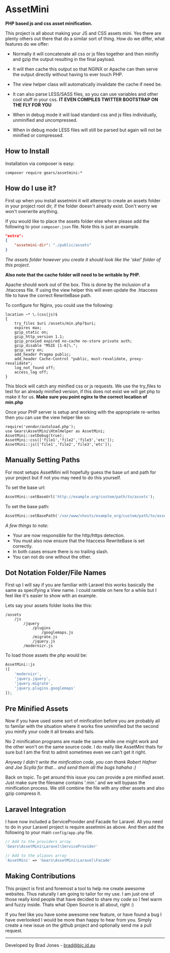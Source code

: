 AssetMini
================================================================================
**PHP based js and css asset minification.**

This project is all about making your JS and CSS assets mini.
Yes there are plenty others out there that do a similar sort of thing.
How do we differ, what features do we offer:

  - Normally it will concatenate all css or js files together
    and then minifiy and gzip the output resulting in the
    final payload.
    
  - It will then cache this output so that NGINX or Apache can then serve
    the output directly without having to ever touch PHP.
    
  - The view helper class will automatically invalidate the cache if need be.

  - It can also parse LESS/SASS files, so you can use
    variables and other cool stuff in your css.
    **IT EVEN COMPILES TWITTER BOOTSTRAP ON THE FLY FOR YOU**
    
  - When in debug mode it will load standard css and js files
    individually, unminified and uncompressed.
    
  - When in debug mode LESS files will still be parsed
    but again will not be minified or compressed.

How to Install
--------------------------------------------------------------------------------
Installation via composer is easy:

	composer require gears/assetmini:*

How do I use it?
--------------------------------------------------------------------------------
First up when you install assetmini it will attempt to create an assets folder
in your project root dir, if the folder doesn't already exist. Don't worry
we won't overwrite anything.

If you would like to place the assets folder else where please add the
following to your ```composer.json``` file. Note this is just an example.

```json
"extra":
{
	"assetmini-dir": "./public/assets"
}
```

*The assets folder however you create it should
look like the 'skel' folder of this project.*

**Also note that the cache folder will need to be writable by PHP.**

Apache should work out of the box. This is done by the inclusion of a .htaccess
file. If using the view helper this will even update the .htaccess file to have
the correct RewriteBase path.

To configure for Nginx, you could use the following:

```
location ~* \.(css|js)$
{
	try_files $uri /assets/min.php?$uri;
	expires max;
	gzip_static on;
	gzip_http_version 1.1;
	gzip_proxied expired no-cache no-store private auth;
	gzip_disable "MSIE [1-6]\.";
	gzip_vary on;
	add_header Pragma public;
	add_header Cache-Control "public, must-revalidate, proxy-revalidate";
	log_not_found off;
	access_log off;
}
```

This block will catch any minified css or js requests. We use the try_files to
test for an already minified version, if this does not exist we will get php to
make it for us. **Make sure you point nginx to the correct location of min.php**

Once your PHP server is setup and working with the
appropriate re-writes then you can use the view helper like so:

```
require('vendor/autoload.php');
use Gears\AssetMini\HtmlHelper as AssetMini;
AssetMini::setDebug(true);
AssetMini::css(['file1','file2','file3','etc']);
AssetMini::js(['file1','file2','file3','etc']);
```

Manually Setting Paths
--------------------------------------------------------------------------------
For most setups AssetMini will hopefully guess the base url and path for your
project but if not you may need to do this yourself.

To set the base url:
```php
AssetMini::setBaseUrl('http://example.org/custom/path/to/assets');
```

To set the base path:
```php
AssetMini::setBasePath('/var/www/vhosts/example_org/custom/path/to/assets');
```
*A few things to note:*

  - Your are now responsible for the http/https detection.
  - You must also now ensure that the htaccess RewriteBase is set correctly.
  - In both cases ensure there is no trailing slash.
  - You can not do one without the other.

Dot Notation Folder/File Names
--------------------------------------------------------------------------------
First up I will say if you are familiar with Laravel this works basically the
same as specifying a View name. I could ramble on here for a while but I feel
like it's easier to show with an example.

Lets say your assets folder looks like this:

```
/assets
	/js
		/jquery
			/plugins
				/googlemaps.js
			/migrate.js
			/jquery.js
		/modernizr.js
```

To load those assets the php would be:

```php
AssetMini::js
([
	'modernizr',
	'jquery.jquery',
	'jquery.migrate',
	'jquery.plugins.googlemaps'
]);
```

Pre Minified Assets
--------------------------------------------------------------------------------
Now if you have used some sort of minfication before you are probably all to
familar with the situation where it works fine unminified but the second you
minify your code it all breaks and fails.

No 2 minification programs are made the same while one might work and the
other won't on the same source code. I do really like AssetMini thats for sure
but I am the first to admit sometimes even we can't get it right.

*Anyway I didn't write the minfication code, you can thank Robert Hafner and
Joe Scylla for that... and send them all the bugs hahaha :)*

Back on topic. To get around this issue you can provide a pre minified asset.
Just make sure the filename contains '.min.' and we will bypass the minification
process. We still combine the file with any other assets and also gzip compress
it.

Laravel Integration
--------------------------------------------------------------------------------
I have now included a ServiceProvider and Facade for Laravel.
All you need to do in your Laravel project is require assetmini as above.
And then add the following to your main ```config/app.php``` file.

```php
// Add to the providers array 
'Gears\AssetMini\Laravel\ServiceProvider'
```

```php
// Add to the aliases array
'AssetMini' => 'Gears\AssetMini\Laravel\Facade'
```

Making Contributions
--------------------------------------------------------------------------------
This project is first and foremost a tool to help me create awesome websites.
Thus naturally I am going to tailor for my use. I am just one of those really
kind people that have decided to share my code so I feel warm and fuzzy inside.
Thats what Open Source is all about, right :)

If you feel like you have some awesome new feature, or have found a bug I have
overlooked I would be more than happy to hear from you. Simply create a new
issue on the github project and optionally send me a pull request.

--------------------------------------------------------------------------------
Developed by Brad Jones - brad@bjc.id.au